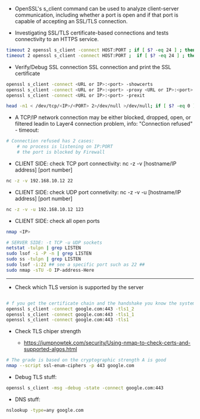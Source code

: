 

* OpenSSL's s_client command can be used to analyze client-server communication,  including whether a port is open and if that port is capable of accepting an SSL/TLS connection. 

* Investigating SSL/TLS certificate-based connections and tests connectivity to an HTTPS service.
```bash
timeout 2 openssl s_client -connect HOST:PORT ; if [ $? -eq 24 ] ; then echo "Timeout" ; fi
timeout 2 openssl s_client -connect HOST:PORT ;  if [ $? -eq 24 ] ; then echo "Timeout" ; fi
```

* Verify/Debug SSL connection SSL connection and print the SSL certificate
```bash
openssl s_client -connect <URL or IP>:<port> -showcerts
openssl s_client -connect <URL or IP>:<port> -proxy <URL or IP>:<port>
openssl s_client -connect <URL or IP>:<port> -prexit

head -n1 < /dev/tcp/<IP>/<PORT> 2>/dev/null >/dev/null; if [ $? -eq 0 ] ; then echo works ; else echo nowork ; fi
```
* A TCP/IP network connection may be either blocked, dropped, open, or filtered leadin to Layer4 connection problem, info: "Connection refused" - timeout:

```bash
# Connection refused has 2 cases: 
    # no process is listening on IP:PORT 
    # the port is blocked by Firewall
```

* CLIENT SIDE: check TCP port connectivity: nc -z -v [hostname/IP address] [port number]
 ```bash
 nc -z -v 192.168.10.12 22
 ```
* CLIENT SIDE: check UDP port connetivity: nc -z -v -u [hostname/IP address] [port number]
```bash
nc -z -v -u 192.168.10.12 123
```
* CLIENT SIDE: check all open ports
```bash
nmap <IP>

# SERVER SIDE: -t TCP -u UDP sockets
netstat -tulpn | grep LISTEN
sudo lsof -i -P -n | grep LISTEN
sudo ss -tulpn | grep LISTEN
sudo lsof -i:22 ## see a specific port such as 22 ##
sudo nmap -sTU -O IP-address-Here
```
---

* Check which TLS version is supported by the server
```bash

# f you get the certificate chain and the handshake you know the system in question supports TLS
openssl s_client -connect google.com:443 -tls1_2
openssl s_client -connect google.com:443 -tls1_1
openssl s_client -connect google.com:443 -tls1

```

* Check TLS chiper strength

    - https://jumpnowtek.com/security/Using-nmap-to-check-certs-and-supported-algos.html

```bash
# The grade is based on the cryptographic strength A is good
nmap --script ssl-enum-ciphers -p 443 google.com
```

* Debug TLS stuff:
```bash
openssl s_client -msg -debug -state -connect google.com:443
```

* DNS stuff:
```bash
nslookup -type=any google.com
```